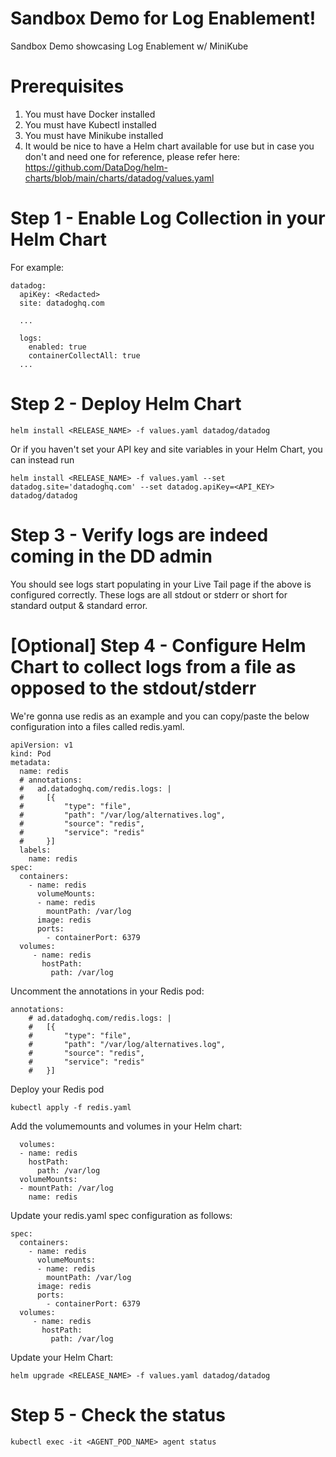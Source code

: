 # Sandbox Demo for Log Enablement!
Sandbox Demo showcasing Log Enablement w/ MiniKube

# Prerequisites
1. You must have Docker installed
2. You must have Kubectl installed
3. You must have Minikube installed 
4. It would be nice to have a Helm chart available for use but in case you don't and need one for reference, please refer here: https://github.com/DataDog/helm-charts/blob/main/charts/datadog/values.yaml 


# Step 1 - Enable Log Collection in your Helm Chart
For example:
``` 
datadog:
  apiKey: <Redacted>
  site: datadoghq.com
  
  ...
  
  logs:
    enabled: true
    containerCollectAll: true
  ...
```

# Step 2 - Deploy Helm Chart
```
helm install <RELEASE_NAME> -f values.yaml datadog/datadog
```
Or if you haven't set your API key and site variables in your Helm Chart, you can instead run 
```
helm install <RELEASE_NAME> -f values.yaml --set datadog.site='datadoghq.com' --set datadog.apiKey=<API_KEY> datadog/datadog
```

# Step 3 - Verify logs are indeed coming in the DD admin
You should see logs start populating in your Live Tail page if the above is configured correctly.
These logs are all stdout or stderr or short for standard output & standard error.

# [Optional] Step 4 - Configure Helm Chart to collect logs from a file as opposed to the stdout/stderr
We're gonna use redis as an example and you can copy/paste the below configuration into a files called redis.yaml. 
```
apiVersion: v1
kind: Pod
metadata:
  name: redis   
  # annotations:
  #   ad.datadoghq.com/redis.logs: |
  #     [{
  #         "type": "file",
  #         "path": "/var/log/alternatives.log",
  #         "source": "redis",
  #         "service": "redis"
  #     }]    
  labels:
    name: redis
spec:
  containers:
    - name: redis
      volumeMounts:
      - name: redis
        mountPath: /var/log
      image: redis
      ports:
        - containerPort: 6379
  volumes:
     - name: redis
       hostPath:
         path: /var/log
 ```




Uncomment the annotations in your Redis pod:
```
annotations:
    # ad.datadoghq.com/redis.logs: |
    #   [{
    #       "type": "file",
    #       "path": "/var/log/alternatives.log",
    #       "source": "redis",
    #       "service": "redis"
    #   }]    
```

Deploy your Redis pod
```
kubectl apply -f redis.yaml
```

Add the volumemounts and volumes in your Helm chart:
```
  volumes:
  - name: redis
    hostPath:
      path: /var/log
  volumeMounts:
  - mountPath: /var/log
    name: redis
```

Update your redis.yaml spec configuration as follows:
```
spec:
  containers:
    - name: redis
      volumeMounts:
      - name: redis
        mountPath: /var/log
      image: redis
      ports:
        - containerPort: 6379
  volumes:
     - name: redis
       hostPath:
         path: /var/log
```
Update your Helm Chart:
```
helm upgrade <RELEASE_NAME> -f values.yaml datadog/datadog
```

# Step 5 - Check the status
```
kubectl exec -it <AGENT_POD_NAME> agent status
```
